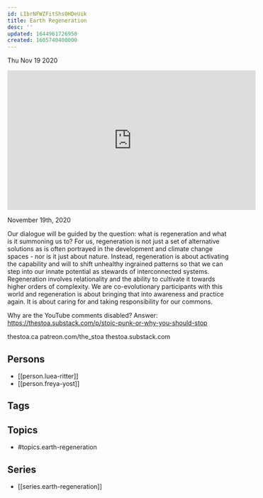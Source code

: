 ```yaml
---
id: LIbrNFWZFitShs0HDeUik
title: Earth Regeneration
desc: ''
updated: 1644961726950
created: 1605740400000
---
```





Thu Nov 19 2020

<iframe width="560" height="315" src="https://www.youtube.com/embed/sJZoExAuUcc" title="Earth Regeneration w/ Luea Ritter and Freya Yost" frameborder="0" allow="accelerometer; autoplay; clipboard-write; encrypted-media; gyroscope; picture-in-picture" allowfullscreen ></iframe>

November 19th, 2020

Our dialogue will be guided by the question: what is regeneration and what is it summoning us to? For us, regeneration is not just a set of alternative solutions as is often portrayed in the development and climate change spaces - nor is it just about nature. Instead, regeneration is about activating the capability and will to shift unhealthy ingrained patterns so that we can step into our innate potential as stewards of interconnected systems. Regeneration involves relationality and the ability to cultivate it towards higher orders of complexity. We are co-evolutionary participants with this world and regeneration is about bringing that into awareness and practice again. It is about caring for and taking responsibility for our commons.

Why are the YouTube comments disabled? Answer: https://thestoa.substack.com/p/stoic-punk-or-why-you-should-stop

thestoa.ca
patreon.com/the_stoa
thestoa.substack.com

## Persons

- [[person.luea-ritter]]
- [[person.freya-yost]]

## Tags



## Topics

- #topics.earth-regeneration

## Series

- [[series.earth-regeneration]]

